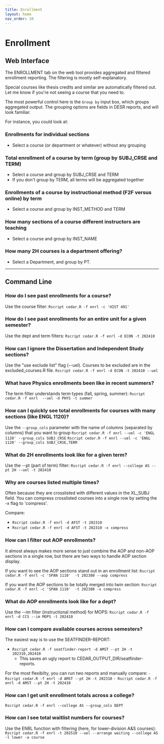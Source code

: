 ```yaml
---
title: Enrollment
layout: home
nav_order: 10
---
```


# Enrollment

## Web Interface
The ENROLLMENT tab on the web tool provides aggregated and filtered enrollment reporting. The filtering is mostly self-explanatory.

Special courses like thesis credits and similar are automatically filtered out. Let me know if you're not seeing a course that you need to.


The most powerful control here is the `Group by` input box, which groups aggregated output. The grouping options are fields in DESR reports, and will look familiar.

For instance, you could look at:

### Enrollments for individual sections
- Select a course (or department or whatever) without any grouping

### Total enrollment of a course by term (group by SUBJ_CRSE and TERM)
- Select a course and group by SUBJ_CRSE and TERM
- If you don't group by TERM, all terms will be aggregated together

### Enrollments of a course by instructional method (F2F versus online) by term 
- Select a course and group by INST_METHOD and TERM

### How many sections of a course different instructors are teaching 
- Select a course and group by INST_NAME

### How many 2H courses is a department offering? 
- Select a Department, and group by PT.


---


## Command Line

### How do I see past enrollments for a course? 
Use the course filter: `Rscript cedar.R -f enrl -c 'HIST 491'` 

### How do I see past enrollments for an entire unit for a given semester? 
Use the dept and term filters: `Rscript cedar.R -f enrl -d ECON -t 202410` 

### How can I ignore the Dissertation and Independent Study sections? 
Use the "use exclude list" flag (--uel). Courses to be excluded are in the excluded_courses.R file.
`Rscript cedar.R -f enrl -d ECON -t 202410 --uel` 

  
### What have Physics enrollments been like in recent summers? 
The term filter understands term types (fall, spring, summer):
`Rscript cedar.R -f enrl  --uel -d PHYS -t summer` 


### How can I quickly see total enrollments for courses with many sections (like ENGL 1120)?
Use the `--group_cols` parameter with the name of columns (separated by columns) that you want to group
`Rscript cedar.R -f enrl --uel -c 'ENGL 1120' --group_cols SUBJ_CRSE`
`Rscript cedar.R -f enrl --uel -c 'ENGL 1120' --group_cols SUBJ_CRSE,TERM`


### What do 2H enrollments look like for a given term? 
Use the --pt (part of term) filter: `Rscript cedar.R -f enrl --college AS --pt 2H --uel -t 202410` 


### Why are courses listed multiple times?
Often because they are crosslisted with different values in the XL_SUBJ field. You can compress crosslisted courses into a single row by setting the -x flag to 'compress'.  

Compare:
- `Rscript cedar.R -f enrl -d AFST -t 202310`
- `Rscript cedar.R -f enrl -d AFST -t 202310 -x compress` 


### How can I filter out AOP enrollments? 
It almost always makes more sense to just combine the AOP and non-AOP sections in a single row, but there are two ways to handle AOP section display.

If you want to see the AOP sections stand out in an enrollment list: 
`Rscript cedar.R -f enrl -c 'SPAN 1110'  -t 202380 --aop compress` 

If you want the AOP sections to be totally merged into twin section: 
`Rscript cedar.R -f enrl -c 'SPAN 1110'  -t 202380 -x compress` 

  
### What do AOP enrollments look like for a dept? 

Use the --im filter (instructional method) for MOPS: 
`Rscript cedar.R -f enrl -d CCS --im MOPS -t 202410` 

 

### How can I compare available courses across semesters? 
The easiest way is to use the SEATFINDER-REPORT:
- `Rscript cedar.R -f seatfinder-report -d AMST --pt 2H -t 202310,202410`
  - This saves an ugly report to CEDAR_OUTPUT_DIR/seatfinder-reports. 

For the most flexibilty, you can run two reports and manually compare: 
`- Rscript cedar.R -f enrl -d AMST --pt 2H -t 202310` 
`- Rscript cedar.R -f enrl -d AMST --pt 2H -t 202410` 


### How can I get unit enrollment totals across a college? 
`Rscript cedar.R -f enrl --college AS --group_cols DEPT`

 

### How can I see total waitlist numbers for courses? 
Use the ENRL function with filtering (here, for lower-division A&S courses):
`Rscript cedar.R -f enrl -t 202510 --uel --arrange waiting --college AS -l lower -a course` 
